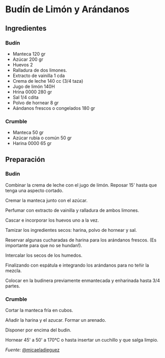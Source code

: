 # Budín de Limón y Arándanos

## Ingredientes

### Budín

* Manteca 120 gr
* Azúcar 200 gr
* Huevos 2
* Ralladura de dos limones.
* Extracto de vainilla 1 cda
* Crema de leche 140 cc (3/4 taza)
* Jugo de limón 140H
* Hrina 0000 280 gr
* Sal 1/4 cdita
* Polvo de hornear 8 gr
* Aándanos frescos o congelados 180 gr

### Crumble

* Manteca 50 gr
* Azúcar rubia o común 50 gr
* Harina 0000 65 gr

## Preparación

### Budin

Combinar la crema de leche con el jugo de limón. Reposar 15' hasta que tenga una aspecto cortado.

Cremar la manteca junto con el azúcar.

Perfumar con extracto de vainilla y ralladura de ambos limones.

Cascar e incorporar los huevos uno a la vez.

Tamizar los ingredientes secos: harina, polvo de hornear y sal.

Reservar algunas cucharadas de harina para los arándanos frescos. (Es importante para que no se hundan!).

Intercalar los secos de los humedos.

Finalizando con espátula e integrando los arándanos para no teñir la mezcla.

Colocar en la budinera previamente enmantecada y enharinada hasta 3/4 partes.

### Crumble

Cortar la manteca fría en cubos.

Añadir la harina y el azucar. Formar un arenado.

Disponer por encima del budin.

Hornear 45' a 50' a 170°C o hasta insertar un cuchillo y que salga limpio.

*Fuente:* [@micaeladieguez](https://www.instagram.com/p/CD2RN5njDIk/)
